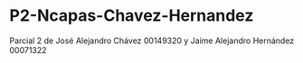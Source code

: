 # P2-Ncapas-Chavez-Hernandez
Parcial 2 de José Alejandro Chávez 00149320 y Jaime Alejandro Hernández 00071322
